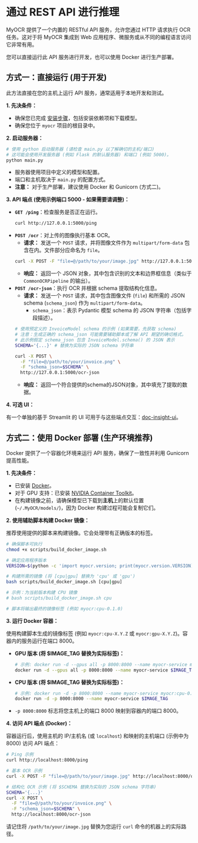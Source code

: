 # 通过 REST API 进行推理

MyOCR 提供了一个内置的 RESTful API 服务，允许您通过 HTTP 请求执行 OCR 任务。这对于将 MyOCR 集成到 Web 应用程序、微服务或从不同的编程语言访问它非常有用。

您可以直接运行此 API 服务进行开发，也可以使用 Docker 进行生产部署。

## 方式一：直接运行 (用于开发)

此方法直接在您的主机上运行 API 服务，通常适用于本地开发和测试。

**1. 先决条件：**

*   确保您已完成 [安装步骤](../getting-started/installation.md)，包括安装依赖项和下载模型。
*   确保您位于 `myocr` 项目的根目录中。

**2. 启动服务器：**

```bash
# 使用 python 启动服务器 (请检查 main.py 以了解确切的主机/端口)
# 这可能会使用开发服务器 (例如 Flask 的默认服务器) 和端口 (例如 5000)。
python main.py 
```

*   服务器使用项目中定义的模型和配置。
*   端口和主机取决于 `main.py` 的配置方式。
*   **注意：** 对于生产部署，建议使用 Docker 和 Gunicorn (方式二)。

**3. API 端点 (使用示例端口 5000 - 如果需要请调整)：**

*   **`GET /ping`**：检查服务是否正在运行。
    ```bash
    curl http://127.0.0.1:5000/ping
    ```
*   **`POST /ocr`**：对上传的图像执行基本 OCR。
    *   **请求：** 发送一个 `POST` 请求，并将图像文件作为 `multipart/form-data` 包含在内。文件部分应命名为 `file`。
    ```bash
    curl -X POST -F "file=@/path/to/your/image.jpg" http://127.0.0.1:5000/ocr 
    ```
    *   **响应：** 返回一个 JSON 对象，其中包含识别的文本和边界框信息（类似于 `CommonOCRPipeline` 的输出）。
*   **`POST /ocr-json`**：执行 OCR 并根据 schema 提取结构化信息。
    *   **请求：** 发送一个 `POST` 请求，其中包含图像文件 (`file`) 和所需的 JSON schema (`schema_json`) 作为 `multipart/form-data`。
        *   `schema_json`：表示 Pydantic 模型 schema 的 JSON 字符串（包括字段描述）。
    ```bash
    # 使用预定义的 InvoiceModel schema 的示例 (如果需要，先获取 schema)
    # 注意：生成正确的 schema_json 可能需要辅助脚本或了解 API 期望的确切格式。
    # 此示例假定 schema_json 包含 InvoiceModel.schema() 的 JSON 表示
    SCHEMA='{...}' # 替换为实际的 JSON schema 字符串

    curl -X POST \
      -F "file=@/path/to/your/invoice.png" \
      -F "schema_json=$SCHEMA" \
      http://127.0.0.1:5000/ocr-json
    ```
    *   **响应：** 返回一个符合提供的schema的JSON对象，其中填充了提取的数据。

**4. 可选 UI：**

有一个单独的基于 Streamlit 的 UI 可用于与这些端点交互：[doc-insight-ui](https://github.com/robbyzhaox/doc-insight-ui)。

## 方式二：使用 Docker 部署 (生产环境推荐)

Docker 提供了一个容器化环境来运行 API 服务，确保了一致性并利用 Gunicorn 提高性能。

**1. 先决条件：**

*   已安装 [Docker](https://docs.docker.com/get-docker/)。
*   对于 GPU 支持：已安装 [NVIDIA Container Toolkit](https://docs.nvidia.com/datacenter/cloud-native/container-toolkit/latest/install-guide.html)。
*   在构建镜像之前，请确保模型已下载到**主机**上的默认位置 (`~/.MyOCR/models/`)，因为 Docker 构建过程可能会复制它们。

**2. 使用辅助脚本构建 Docker 镜像：**

推荐使用提供的脚本来构建镜像。它会处理带有正确版本的标签。

```bash
# 确保脚本可执行
chmod +x scripts/build_docker_image.sh

# 确定应用程序版本
VERSION=$(python -c 'import myocr.version; print(myocr.version.VERSION)')

# 构建所需的镜像 (将 [cpu|gpu] 替换为 'cpu' 或 'gpu')
bash scripts/build_docker_image.sh [cpu|gpu]

# 示例：为当前版本构建 CPU 镜像
# bash scripts/build_docker_image.sh cpu 

# 脚本将输出最终的镜像标签 (例如 myocr:cpu-0.1.0)
```

**3. 运行 Docker 容器：**

使用构建脚本生成的镜像标签 (例如 `myocr:cpu-X.Y.Z` 或 `myocr:gpu-X.Y.Z`)。容器内的服务运行在端口 8000。

*   **GPU 版本 (将 $IMAGE_TAG 替换为实际标签)：**
    ```bash
    # 示例: docker run -d --gpus all -p 8000:8000 --name myocr-service myocr:gpu-0.1.0
    docker run -d --gpus all -p 8000:8000 --name myocr-service $IMAGE_TAG
    ```
*   **CPU 版本 (将 $IMAGE_TAG 替换为实际标签)：**
    ```bash
    # 示例: docker run -d -p 8000:8000 --name myocr-service myocr:cpu-0.1.0
    docker run -d -p 8000:8000 --name myocr-service $IMAGE_TAG
    ```
*   `-p 8000:8000` 标志将您主机上的端口 8000 映射到容器内的端口 8000。

**4. 访问 API 端点 (Docker)：**

容器运行后，使用主机的 IP/主机名 (或 `localhost`) 和映射的主机端口 (示例中为 8000) 访问 API 端点：

```bash
# Ping 示例
curl http://localhost:8000/ping 

# 基本 OCR 示例
curl -X POST -F "file=@/path/to/your/image.jpg" http://localhost:8000/ocr

# 结构化 OCR 示例 (将 $SCHEMA 替换为实际的 JSON schema 字符串)
SCHEMA='{...}' 
curl -X POST \
  -F "file=@/path/to/your/invoice.png" \
  -F "schema_json=$SCHEMA" \
  http://localhost:8000/ocr-json
```

请记住将 `/path/to/your/image.jpg` 替换为您运行 `curl` 命令的机器上的实际路径。 